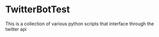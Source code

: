 TwitterBotTest
==============
This is a collection of various python scripts that interface through the twitter api
